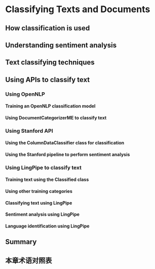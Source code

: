 # Classifying Texts and Documents

## How classification is used

## Understanding sentiment analysis

## Text classifying techniques

## Using APIs to classify text

### Using OpenNLP

#### Training an OpenNLP classification model

#### Using DocumentCategorizerME to classify text

### Using Stanford API

#### Using the ColumnDataClassifier class for classification

#### Using the Stanford pipeline to perform sentiment analysis

### Using LingPipe to classify text

#### Training text using the Classified class

#### Using other training categories

#### Classifying text using LingPipe

#### Sentiment analysis using LingPipe

#### Language identification using LingPipe

## Summary

## 本章术语对照表

